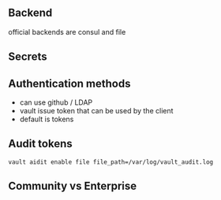 ##  Backend 
official backends are consul and file 

## Secrets 

## Authentication methods
- can use github / LDAP 
- vault issue token that can be used by the client 
- default is tokens

## Audit tokens
```
vault aidit enable file file_path=/var/log/vault_audit.log 
```

## Community vs Enterprise 


